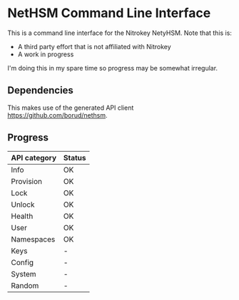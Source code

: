 # NetHSM Command Line Interface

This is a command line interface for the Nitrokey NetyHSM. Note that this is:

- A third party effort that is not affiliated with Nitrokey
- A work in progress

I'm doing this in my spare time so progress may be somewhat irregular.

## Dependencies

This makes use of the generated API client <https://github.com/borud/nethsm>.

## Progress

| API category | Status |
|--------------|--------|
| Info         | OK     |
| Provision    | OK     |
| Lock         | OK     |
| Unlock       | OK     |
| Health       | OK     |
| User         | OK     |
| Namespaces   | OK     |
| Keys         | -      |
| Config       | -      |
| System       | -      |
| Random       | -      |
